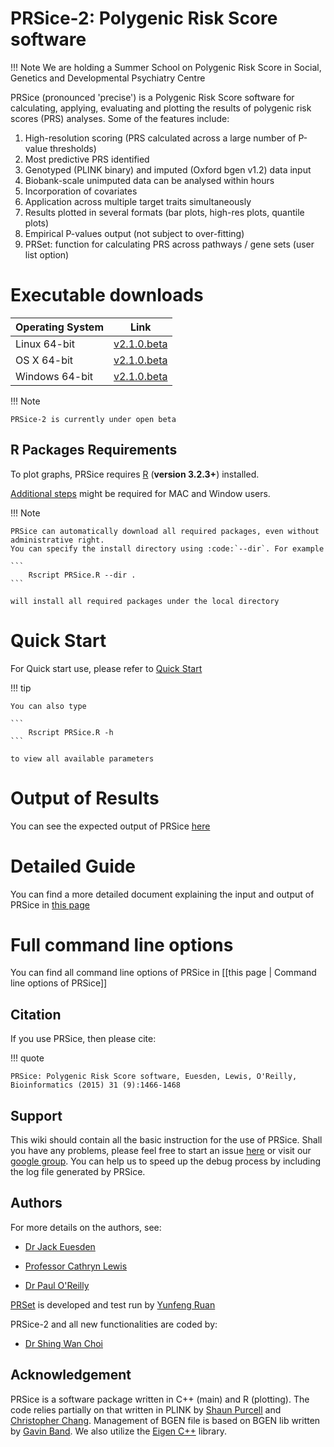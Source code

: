 <h1>PRSice-2: Polygenic Risk Score software</h1>

!!! Note
    We are holding a Summer School on Polygenic Risk Score in Social, Genetics and Developmental Psychiatry Centre

PRSice (pronounced 'precise') is a Polygenic Risk Score software for calculating, applying, evaluating and plotting the results of polygenic risk scores (PRS) analyses.
Some of the features include:

1. High-resolution scoring (PRS calculated across a large number of P-value thresholds)
2. Most predictive PRS identified
3. Genotyped (PLINK binary) and imputed (Oxford bgen v1.2) data input
4. Biobank-scale unimputed data can be analysed within hours
5. Incorporation of covariates
6. Application across multiple target traits simultaneously
7. Results plotted in several formats (bar plots, high-res plots, quantile plots)
8. Empirical P-values output (not subject to over-fitting)
9. PRSet: function for calculating PRS across pathways / gene sets (user list option)

# Executable downloads
| Operating System | Link |
| -----------------|:----:|
| Linux 64-bit | [v2.1.0.beta](https://github.com/choishingwan/PRSice/releases/download/2.1.0.beta/PRSice_linux_20180201.zip) |
| OS X 64-bit | [v2.1.0.beta](https://github.com/choishingwan/PRSice/releases/download/2.1.0.beta/PRSice_mac_20180201.zip) |
| Windows 64-bit | [v2.1.0.beta](https://github.com/choishingwan/PRSice/releases/download/2.1.0.beta/PRSice_win64_20180201.zip) |

!!! Note

    PRSice-2 is currently under open beta

## R Packages Requirements

To plot graphs, PRSice requires [R](https://www.r-project.org/) (**version 3.2.3+**) installed.

[Additional steps](extra_steps.md) might be required for MAC and Window users.

!!! Note

    PRSice can automatically download all required packages, even without administrative right.
    You can specify the install directory using :code:`--dir`. For example

    ```
        Rscript PRSice.R --dir .
    ```

    will install all required packages under the local directory

# Quick Start
For Quick start use, please refer to [Quick Start](quick_start.md)

!!! tip

    You can also type

    ```
        Rscript PRSice.R -h
    ```

    to view all available parameters

# Output of Results
You can see the expected output of PRSice [here](step_by_step.md#output-of-results)

# Detailed Guide
You can find a more detailed document explaining the input and output of PRSice in [this page](step_by_step.md)

# Full command line options
You can find all command line options of PRSice in [[this page | Command line options of PRSice]]


## Citation
If you use PRSice, then please cite:

!!! quote

    PRSice: Polygenic Risk Score software, Euesden, Lewis, O'Reilly, Bioinformatics (2015) 31 (9):1466-1468

## Support
This wiki should contain all the basic instruction for the use of PRSice.
Shall you have any problems, please feel free to start an issue [here](https://github.com/choishingwan/PRSice/issues) or visit our [google group](https://groups.google.com/forum/#!forum/prsice).
You can help us to speed up the debug process by including the log file generated by PRSice.

## Authors
For more details on the authors, see:

- [Dr Jack Euesden](https://kclpure.kcl.ac.uk/portal/en/persons/jack-euesden(972d61b2-89c6-4777-8969-7d88b0c0ece5).html)

- [Professor Cathryn Lewis](http://www.kcl.ac.uk/lsm/research/divisions/gmm/departments/mmg/researchgroups/clewis/index.aspx)

- [Dr Paul O'Reilly](http://www.pauloreilly.info/)

[PRSet](PRSet) is developed and test run by [Yunfeng Ruan](https://www.researchgate.net/profile/Yunfeng_Ruan2)

PRSice-2 and all new functionalities are coded by:

- [Dr Shing Wan Choi](https://choishingwan.github.io)


## Acknowledgement
PRSice is a software package written in C++ (main) and R (plotting).
The code relies partially on that written in PLINK by [Shaun Purcell](http://research.mssm.edu/statgen/) and [Christopher Chang](https://www.cog-genomics.org/software).
Management of BGEN file is based on BGEN lib written by [Gavin Band](https://bitbucket.org/gavinband/bgen).
We also utilize the [Eigen C++](eigen.tuxfamily.org) library.
